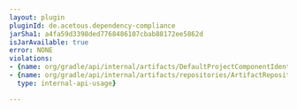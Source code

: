 ```yaml
---
layout: plugin
pluginId: de.acetous.dependency-compliance
jarSha1: a4fa59d3398ded7768486107cbab88172ee5862d
isJarAvailable: true
error: NONE
violations:
- {name: org/gradle/api/internal/artifacts/DefaultProjectComponentIdentifier, type: internal-api-usage}
- {name: org/gradle/api/internal/artifacts/repositories/ArtifactRepositoryInternal,
  type: internal-api-usage}

---
```

